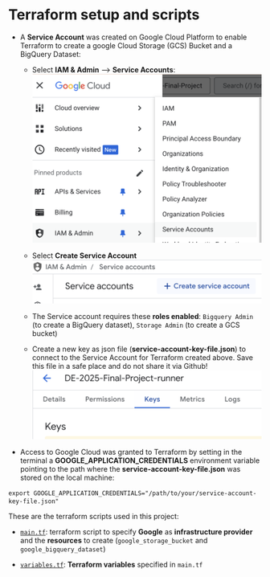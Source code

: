 # **Terraform setup and scripts**

- A **Service Account** was created on Google Cloud Platform to enable Terraform to create a google Cloud Storage (GCS) Bucket and a BigQuery Dataset:
    - Select **IAM & Admin** --> **Service Accounts**:
    ![alt text](image.png)

    - Select **Create Service Account**
    ![alt text](image-1.png)

    - The Service account requires these **roles enabled**: `Bigquery Admin` (to create a BigQuery dataset), `Storage Admin` (to create a GCS bucket)

    - Create a new key as json file (**service-account-key-file.json**) to connect to the Service Account for Terraform created above. Save this file in a safe place and do not share it via Github!
    ![alt text](image-2.png)

- Access to Google Cloud was granted to Terraform by setting in the terminal a **GOOGLE_APPLICATION_CREDENTIALS** environment variable pointing to the path where the **service-account-key-file.json** was stored on the local machine:

```
export GOOGLE_APPLICATION_CREDENTIALS="/path/to/your/service-account-key-file.json"
```

These are the terraform scripts used in this project:

- [`main.tf`](https://github.com/AuraFrizzati/DE-2025-FinalProject-NHS-EmergencyDeptAttendances/blob/main/terraform/main.tf): terraform script to specify **Google** as **infrastructure provider** and the **resources** to create (`google_storage_bucket` and `google_bigquery_dataset`)

- [`variables.tf`](https://github.com/AuraFrizzati/DE-2025-FinalProject-NHS-EmergencyDeptAttendances/blob/main/terraform/variables.tf): **Terraform variables** specified in `main.tf`


